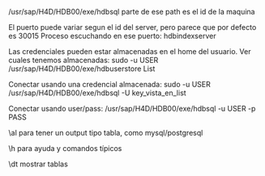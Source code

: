 /usr/sap/H4D/HDB00/exe/hdbsql
  parte de ese path es el id de la maquina

El puerto puede variar segun el id del server, pero parece que por defecto es 30015
Proceso escuchando en ese puerto: hdbindexserver


Las credenciales pueden estar almacenadas en el home del usuario.
Ver cuales tenemos almacenadas:
sudo -u USER /usr/sap/H4D/HDB00/exe/hdbuserstore List

Conectar usando una credencial almacenada:
sudo -u USER /usr/sap/H4D/HDB00/exe/hdbsql -U key_vista_en_list

Conectar usando user/pass:
/usr/sap/H4D/HDB00/exe/hdbsql -u USER -p PASS


\al
 para tener un output tipo tabla, como mysql/postgresql


\h para ayuda y comandos típicos

\dt mostrar tablas
